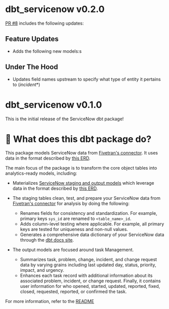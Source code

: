 # dbt_servicenow v0.2.0
[PR #8](https://github.com/fivetran/dbt_servicenow/pull/8) includes the following updates:

## Feature Updates
- Adds the following new models:s

## Under The Hood
- Updates field names upstream to specify what type of entity it pertains to (_incident_*)

# dbt_servicenow v0.1.0
This is the initial release of the ServiceNow dbt package!

# 📣 What does this dbt package do?
This package models ServiceNow data from [Fivetran's connector](https://fivetran.com/docs/applications/servicenow). It uses data in the format described by [this ERD](https://fivetran.com/docs/applications/servicenow#schemainformation).

The main focus of the package is to transform the core object tables into analytics-ready models, including:
<!--section="servicenow_model"-->
  - Materializes [ServiceNow staging and output models](https://fivetran.github.io/dbt_servicenow/#!/overview/servicenow_source/models/?g_v=1) which leverage data in the format described by [this ERD](https://fivetran.com/docs/applications/servicenow/#schemainformation). 
  - The staging tables clean, test, and prepare your ServiceNow data from [Fivetran's connector](https://fivetran.com/docs/applications/servicenow) for analysis by doing the following:
    - Renames fields for consistency and standardization. For example, primary keys `sys_id` are renamed to `<table_name>_id`.
    - Adds column-level testing where applicable. For example, all primary keys are tested for uniqueness and non-null values.
    - Generates a comprehensive data dictionary of your ServiceNow data through the [dbt docs site](https://fivetran.github.io/dbt_servicenow/).

  - The output models are focused around task Management. 
    - Summarizes task, problem, change, incident, and change request data by varying grains including last updated day, status, priority, impact, and urgency.
    - Enhances each task record with additional information about its associated problem, incident, or change request. Finally, it contains user information for who opened, started, updated, reported, fixed, closed, requested, reported, or confirmed the task.
  
For more information, refer to the [README](./README.md)
